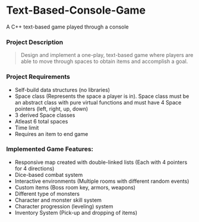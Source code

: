 # Text-Based-Console-Game
 A C++ text-based game played through a console

### Project Description
> Design and implement a one-play, text-based game where players are able to move through spaces to obtain items and accomplish a goal.

### Project Requirements
- Self-build data structures (no libraries)
- Space class (Represents the space a player is in). Space class must be an abstract class with pure virtual functions and must have 4 Space pointers (left, right, up, down)
- 3 derived Space classes
- Atleast 6 total spaces
- Time limit
- Requires an item to end game

### Implemented Game Features:
- Responsive map created with double-linked lists (Each with 4 pointers for 4 directions)
- Dice-based combat system
- Interactive environments (Multiple rooms with different random events)
- Custom items (Boss room key, armors, weapons)
- Different type of monsters
- Character and monster skill system
- Character progression (leveling) system
- Inventory System (Pick-up and dropping of items)
